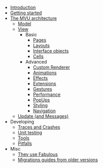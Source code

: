 * [Introduction](index.html)
* [Getting started](getting-started.html)
* [The MVU architecture](mvu.html)
    * [Model](model.html)
    * [View](view.html)
        * Basic
            * [Pages](view-pages.html)
            * [Layouts](view-layouts.html)
            * [Interface objects](view-interface-objects.html)
            * [Cells](view-cells.html) 
        * Advanced
            * [Custom Renderer](view-a-custom-renderer.html)
            * [Animations](view-a-animations.html#)
            * [Effects](view-a-effects.html)
            * [Extensions](view-a-extensions.html)
            * [Gestures](view-a-gestures.html)
            * [Performance](view-a-performance.html)
            * [PopUps](view-a-popups.html)
            * [Styling](view-a-styling.html)
            * [Navigation](view-pages-navigation.html)
    * [Update (and Messages)](update.html)
* Developing
    * [Traces and Crashes](dev-logging.html)
    * [Unit testing](dev-testing.html)
    * [Tools](dev-tools.html)
    * [Pitfalls](dev-pitfalls.html)
* Misc
    * [They use Fabulous](misc-they-use-fabulous.html)
    * [Migrations guides from older versions](migration-guides.html)
